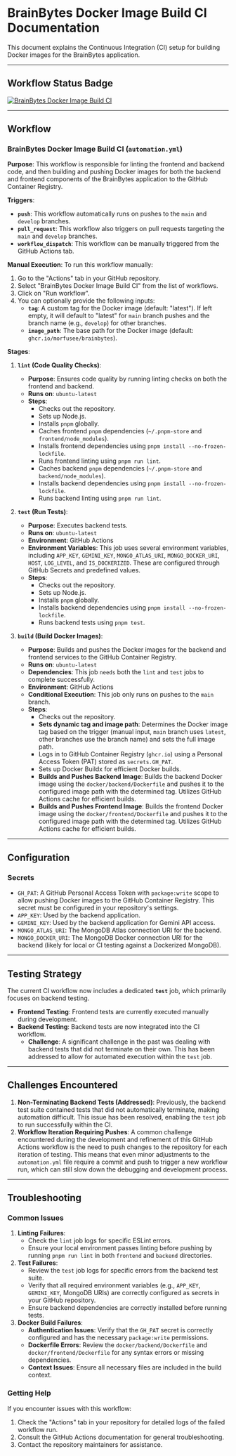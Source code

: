 # BrainBytes Docker Image Build CI Documentation

This document explains the Continuous Integration (CI) setup for building Docker images for the BrainBytes application.

---

## Workflow Status Badge

[![BrainBytes Docker Image Build CI](https://github.com/Morfusee/MO-IT122-DevOps/actions/workflows/automation.yml/badge.svg)](https://github.com/Morfusee/MO-IT122-DevOps/actions/workflows/automation.yml)

---

## Workflow

### BrainBytes Docker Image Build CI (`automation.yml`)

**Purpose**: This workflow is responsible for linting the frontend and backend code, and then building and pushing Docker images for both the backend and frontend components of the BrainBytes application to the GitHub Container Registry.

**Triggers**:
* **`push`**: This workflow automatically runs on pushes to the `main` and `develop` branches.
* **`pull_request`**: This workflow also triggers on pull requests targeting the `main` and `develop` branches.
* **`workflow_dispatch`**: This workflow can be manually triggered from the GitHub Actions tab.

**Manual Execution**:
To run this workflow manually:
1.  Go to the "Actions" tab in your GitHub repository.
2.  Select "BrainBytes Docker Image Build CI" from the list of workflows.
3.  Click on "Run workflow".
4.  You can optionally provide the following inputs:
    * **`tag`**: A custom tag for the Docker image (default: "latest"). If left empty, it will default to "latest" for `main` branch pushes and the branch name (e.g., `develop`) for other branches.
    * **`image_path`**: The base path for the Docker image (default: `ghcr.io/morfusee/brainbytes`).

**Stages**:

1.  **`lint` (Code Quality Checks)**:
    * **Purpose**: Ensures code quality by running linting checks on both the frontend and backend.
    * **Runs on**: `ubuntu-latest`
    * **Steps**:
        * Checks out the repository.
        * Sets up Node.js.
        * Installs `pnpm` globally.
        * Caches frontend `pnpm` dependencies (`~/.pnpm-store` and `frontend/node_modules`).
        * Installs frontend dependencies using `pnpm install --no-frozen-lockfile`.
        * Runs frontend linting using `pnpm run lint`.
        * Caches backend `pnpm` dependencies (`~/.pnpm-store` and `backend/node_modules`).
        * Installs backend dependencies using `pnpm install --no-frozen-lockfile`.
        * Runs backend linting using `pnpm run lint`.

2.  **`test` (Run Tests)**:
    * **Purpose**: Executes backend tests.
    * **Runs on**: `ubuntu-latest`
    * **Environment**: GitHub Actions
    * **Environment Variables**: This job uses several environment variables, including `APP_KEY`, `GEMINI_KEY`, `MONGO_ATLAS_URI`, `MONGO_DOCKER_URI`, `HOST`, `LOG_LEVEL`, and `IS_DOCKERIZED`. These are configured through GitHub Secrets and predefined values.
    * **Steps**:
        * Checks out the repository.
        * Sets up Node.js.
        * Installs `pnpm` globally.
        * Installs backend dependencies using `pnpm install --no-frozen-lockfile`.
        * Runs backend tests using `pnpm test`.

3.  **`build` (Build Docker Images)**:
    * **Purpose**: Builds and pushes the Docker images for the backend and frontend services to the GitHub Container Registry.
    * **Runs on**: `ubuntu-latest`
    * **Dependencies**: This job `needs` both the `lint` and `test` jobs to complete successfully.
    * **Environment**: GitHub Actions
    * **Conditional Execution**: This job only runs on pushes to the `main` branch.
    * **Steps**:
        * Checks out the repository.
        * **Sets dynamic tag and image path**: Determines the Docker image tag based on the trigger (manual input, `main` branch uses `latest`, other branches use the branch name) and sets the full image path.
        * Logs in to GitHub Container Registry (`ghcr.io`) using a Personal Access Token (PAT) stored as `secrets.GH_PAT`.
        * Sets up Docker Buildx for efficient Docker builds.
        * **Builds and Pushes Backend Image**: Builds the backend Docker image using the `docker/backend/Dockerfile` and pushes it to the configured image path with the determined tag. Utilizes GitHub Actions cache for efficient builds.
        * **Builds and Pushes Frontend Image**: Builds the frontend Docker image using the `docker/frontend/Dockerfile` and pushes it to the configured image path with the determined tag. Utilizes GitHub Actions cache for efficient builds.


---

## Configuration

### Secrets

* `GH_PAT`: A GitHub Personal Access Token with `package:write` scope to allow pushing Docker images to the GitHub Container Registry. This secret must be configured in your repository's settings.
* `APP_KEY`: Used by the backend application.
* `GEMINI_KEY`: Used by the backend application for Gemini API access.
* `MONGO_ATLAS_URI`: The MongoDB Atlas connection URI for the backend.
* `MONGO_DOCKER_URI`: The MongoDB Docker connection URI for the backend (likely for local or CI testing against a Dockerized MongoDB).


---

## Testing Strategy

The current CI workflow now includes a dedicated **`test`** job, which primarily focuses on backend testing.

* **Frontend Testing**: Frontend tests are currently executed manually during development.
* **Backend Testing**: Backend tests are now integrated into the CI workflow.
    * **Challenge**: A significant challenge in the past was dealing with backend tests that did not terminate on their own. This has been addressed to allow for automated execution within the `test` job.

---

## Challenges Encountered

1.  **Non-Terminating Backend Tests (Addressed)**: Previously, the backend test suite contained tests that did not automatically terminate, making automation difficult. This issue has been resolved, enabling the `test` job to run successfully within the CI.
2.  **Workflow Iteration Requiring Pushes**: A common challenge encountered during the development and refinement of this GitHub Actions workflow is the need to push changes to the repository for each iteration of testing. This means that even minor adjustments to the `automation.yml` file require a commit and push to trigger a new workflow run, which can still slow down the debugging and development process.

---

## Troubleshooting

### Common Issues

1.  **Linting Failures**:
    * Check the `lint` job logs for specific ESLint errors.
    * Ensure your local environment passes linting before pushing by running `pnpm run lint` in both `frontend` and `backend` directories.
2.  **Test Failures**:
    * Review the `test` job logs for specific errors from the backend test suite.
    * Verify that all required environment variables (e.g., `APP_KEY`, `GEMINI_KEY`, MongoDB URIs) are correctly configured as secrets in your GitHub repository.
    * Ensure backend dependencies are correctly installed before running tests.
3.  **Docker Build Failures**:
    * **Authentication Issues**: Verify that the `GH_PAT` secret is correctly configured and has the necessary `package:write` permissions.
    * **Dockerfile Errors**: Review the `docker/backend/Dockerfile` and `docker/frontend/Dockerfile` for any syntax errors or missing dependencies.
    * **Context Issues**: Ensure all necessary files are included in the build context.

### Getting Help

If you encounter issues with this workflow:
1.  Check the "Actions" tab in your repository for detailed logs of the failed workflow run.
2.  Consult the GitHub Actions documentation for general troubleshooting.
3.  Contact the repository maintainers for assistance.